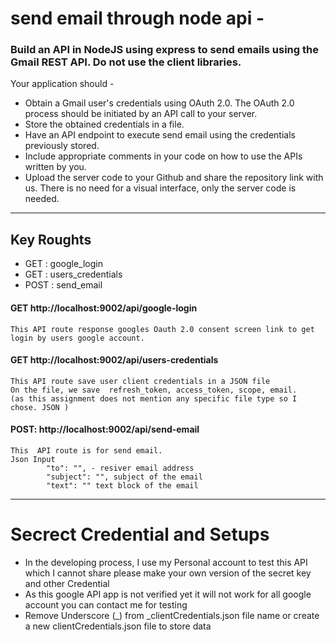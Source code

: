 # send email through node api -

### Build an API in NodeJS using express to send emails using the Gmail REST API. Do not use the client libraries.

Your application should -

- Obtain a Gmail user's credentials using OAuth 2.0. The OAuth 2.0 process should be initiated by an API call to your server.
- Store the obtained credentials in a file.
- Have an API endpoint to execute send email using the credentials previously stored.
- Include appropriate comments in your code on how to use the APIs written by you.
- Upload the server code to your Github and share the repository link with us. There is no need for a visual interface, only the server code is needed.

***

## Key Roughts 
-   GET : google_login
-   GET : users_credentials
-   POST : send_email

#### GET http://localhost:9002/api/google-login
    This API route response googles Oauth 2.0 consent screen link to get login by users google account.

#### GET http://localhost:9002/api/users-credentials
    This API route save user client credentials in a JSON file 
    On the file, we save  refresh_token, access_token, scope, email.
    (as this assignment does not mention any specific file type so I chose. JSON ) 

#### POST: http://localhost:9002/api/send-email
    This  API route is for send email.
    Json Input
            "to": "", - resiver email address 
            "subject": "", subject of the email
            "text": "" text block of the email
***

# Secrect Credential and Setups 
-  In the developing process, I use my Personal account to test this API which I cannot share please make your own version of the secret key and other Credential
- As this google API app is not verified yet it will not work for all google account you can contact me for testing
- Remove Underscore (_) from _clientCredentials.json file name or create a new clientCredentials.json file to store data
